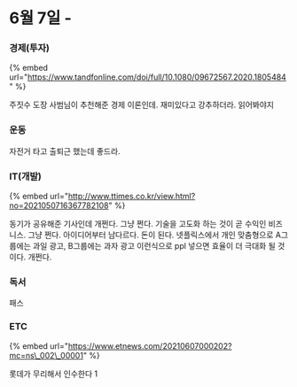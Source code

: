 # 6월 7일 -

### 경제\(투자\)

{% embed url="https://www.tandfonline.com/doi/full/10.1080/09672567.2020.1805484" %}

주짓수 도장 사범님이 추천해준 경제 이론인데. 재미있다고 강추하더라. 읽어봐야지

### 운동

자전거 타고 출퇴근 했는데 좋드라.  


### IT\(개발\)

{% embed url="http://www.ttimes.co.kr/view.html?no=2021050716367782108" %}

동기가 공유해준 기사인데 개쩐다. 그냥 쩐다. 기술을 고도화 하는 것이 곧 수익인 비즈니스. 그냥 쩐다. 아이디어부터 남다르다. 돈이 된다. 넷플릭스에서 개인 맞춤형으로 A그룹에는 과일 광고, B그룹에는 과자 광고 이런식으로 ppl 넣으면 효율이 더 극대화 될 것이다. 개쩐다.

### 독서

패스  

### ETC

{% embed url="https://www.etnews.com/20210607000202?mc=ns\_002\_00001" %}

롯데가 무리해서 인수한다 1

